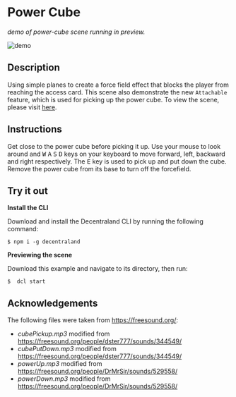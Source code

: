 # Power Cube
_demo of power-cube scene running in preview._

![demo](https://github.com/decentraland-scenes/power-cube/blob/master/screenshots/power-cube.gif)

## Description
Using simple planes to create a force field effect that blocks the player from reaching the access card. This scene also demonstrate the new `Attachable` feature, which is used for picking up the power cube. To view the scene, please visit [here](https://power-cube.vercel.app/).

## Instructions
Get close to the power cube before picking it up. Use your mouse to look around and <kbd>W</kbd> <kbd>A</kbd> <kbd>S</kbd> <kbd>D</kbd> keys on your keyboard to move forward, left, backward and right respectively. The <kbd>E</kbd> key is used to pick up and put down the cube. Remove the power cube from its base to turn off the forcefield. 

## Try it out

**Install the CLI**

Download and install the Decentraland CLI by running the following command:

```
$ npm i -g decentraland
```

**Previewing the scene**

Download this example and navigate to its directory, then run:

```
$  dcl start
```

## Acknowledgements
The following files were taken from https://freesound.org/:
- _cubePickup.mp3_ modified from https://freesound.org/people/dster777/sounds/344549/
- _cubePutDown.mp3_ modified from https://freesound.org/people/dster777/sounds/344549/
- _powerUp.mp3_ modified from https://freesound.org/people/DrMrSir/sounds/529558/
- _powerDown.mp3_ modified from https://freesound.org/people/DrMrSir/sounds/529558/

